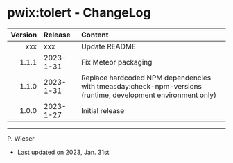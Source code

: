 # pwix:tolert - ChangeLog

| Version | Release    | Content |
| ---:    | :---       | :---    |
| xxx   | xxx | Update README |
| 1.1.1   | 2023- 1-31 | Fix Meteor packaging |
| 1.1.0   | 2023- 1-31 | Replace hardcoded NPM dependencies with tmeasday:check-npm-versions (runtime, development environment only) |
| 1.0.0   | 2023- 1-27 | Initial release |

---
P. Wieser
- Last updated on 2023, Jan. 31st
